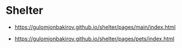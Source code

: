 # Shelter

- https://gulomjonbakirov.github.io/shelter/pages/main/index.html

- https://gulomjonbakirov.github.io/shelter/pages/pets/index.html
